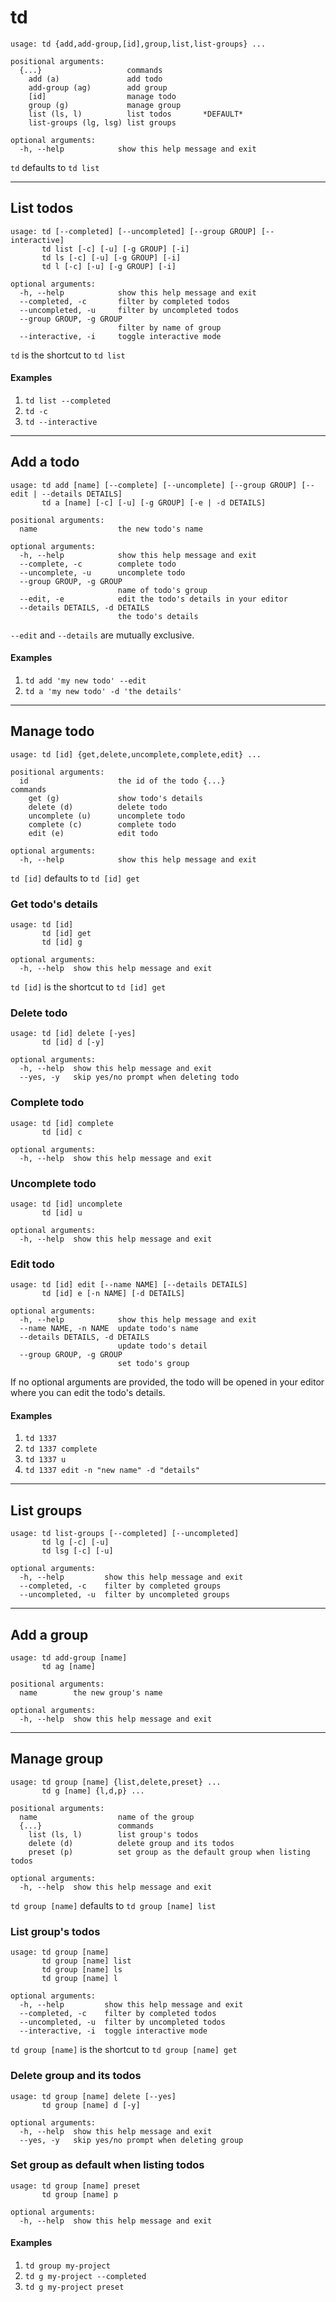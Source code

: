 # td
```
usage: td {add,add-group,[id],group,list,list-groups} ...

positional arguments:
  {...}                   commands
    add (a)               add todo
    add-group (ag)        add group
    [id]                  manage todo
    group (g)             manage group
    list (ls, l)          list todos       *DEFAULT*
    list-groups (lg, lsg) list groups

optional arguments:
  -h, --help            show this help message and exit
```
`td` defaults to `td list`

<hr />

## List todos
```
usage: td [--completed] [--uncompleted] [--group GROUP] [--interactive]
       td list [-c] [-u] [-g GROUP] [-i]
       td ls [-c] [-u] [-g GROUP] [-i]
       td l [-c] [-u] [-g GROUP] [-i]

optional arguments:
  -h, --help            show this help message and exit
  --completed, -c       filter by completed todos
  --uncompleted, -u     filter by uncompleted todos
  --group GROUP, -g GROUP
                        filter by name of group
  --interactive, -i     toggle interactive mode
```
`td` is the shortcut to `td list`

#### Examples
1. `td list --completed`
2. `td -c`
3. `td --interactive`

<hr />

## Add a todo
```
usage: td add [name] [--complete] [--uncomplete] [--group GROUP] [--edit | --details DETAILS]
       td a [name] [-c] [-u] [-g GROUP] [-e | -d DETAILS]

positional arguments:
  name                  the new todo's name

optional arguments:
  -h, --help            show this help message and exit
  --complete, -c        complete todo
  --uncomplete, -u      uncomplete todo
  --group GROUP, -g GROUP
                        name of todo's group
  --edit, -e            edit the todo's details in your editor
  --details DETAILS, -d DETAILS
                        the todo's details
```
`--edit` and `--details` are mutually exclusive.

#### Examples
1. `td add 'my new todo' --edit`
2. `td a 'my new todo' -d 'the details'`

<hr />

## Manage todo
```
usage: td [id] {get,delete,uncomplete,complete,edit} ...

positional arguments:
  id                    the id of the todo {...}                 commands
    get (g)             show todo's details
    delete (d)          delete todo
    uncomplete (u)      uncomplete todo
    complete (c)        complete todo
    edit (e)            edit todo

optional arguments:
  -h, --help            show this help message and exit
```
`td [id]` defaults to `td [id] get`

### Get todo's details
```
usage: td [id]
       td [id] get
       td [id] g

optional arguments:
  -h, --help  show this help message and exit
```
`td [id]` is the shortcut to `td [id] get`

### Delete todo
```
usage: td [id] delete [-yes]
       td [id] d [-y]

optional arguments:
  -h, --help  show this help message and exit
  --yes, -y   skip yes/no prompt when deleting todo
```

### Complete todo
```
usage: td [id] complete
       td [id] c

optional arguments:
  -h, --help  show this help message and exit
```

### Uncomplete todo
```
usage: td [id] uncomplete
       td [id] u

optional arguments:
  -h, --help  show this help message and exit
```

### Edit todo
```
usage: td [id] edit [--name NAME] [--details DETAILS]
       td [id] e [-n NAME] [-d DETAILS]

optional arguments:
  -h, --help            show this help message and exit
  --name NAME, -n NAME  update todo's name
  --details DETAILS, -d DETAILS
                        update todo's detail
  --group GROUP, -g GROUP
                        set todo's group
```
If no optional arguments are provided, the todo will be
opened in your editor where you can edit the todo's details.

#### Examples
1. `td 1337`
2. `td 1337 complete`
3. `td 1337 u`
4. `td 1337 edit -n "new name" -d "details"`


<hr />

## List groups
```
usage: td list-groups [--completed] [--uncompleted]
       td lg [-c] [-u]
       td lsg [-c] [-u]

optional arguments:
  -h, --help         show this help message and exit
  --completed, -c    filter by completed groups
  --uncompleted, -u  filter by uncompleted groups
```

<hr />

## Add a group
```
usage: td add-group [name]
       td ag [name]

positional arguments:
  name        the new group's name

optional arguments:
  -h, --help  show this help message and exit
```

<hr />

## Manage group
```
usage: td group [name] {list,delete,preset} ...
       td g [name] {l,d,p} ...

positional arguments:
  name                  name of the group
  {...}                 commands
    list (ls, l)        list group's todos
    delete (d)          delete group and its todos
    preset (p)          set group as the default group when listing todos

optional arguments:
  -h, --help  show this help message and exit
```
`td group [name]` defaults to `td group [name] list`

### List group's todos
```
usage: td group [name]
       td group [name] list
       td group [name] ls
       td group [name] l

optional arguments:
  -h, --help         show this help message and exit
  --completed, -c    filter by completed todos
  --uncompleted, -u  filter by uncompleted todos
  --interactive, -i  toggle interactive mode
```
`td group [name]` is the shortcut to `td group [name] get`

### Delete group and its todos
```
usage: td group [name] delete [--yes]
       td group [name] d [-y]

optional arguments:
  -h, --help  show this help message and exit
  --yes, -y   skip yes/no prompt when deleting group
```

### Set group as default when listing todos
```
usage: td group [name] preset
       td group [name] p

optional arguments:
  -h, --help  show this help message and exit
```

#### Examples
1. `td group my-project`
2. `td g my-project --completed`
3. `td g my-project preset`
